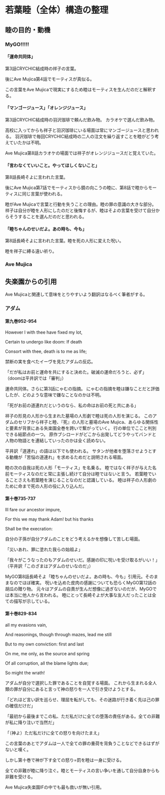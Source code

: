 # 若葉睦（全体）構造の整理
## 睦の目的・動機
### MyGO!!!!!
#### 「運命共同体」
第3話CRYCHIC結成時の祥子の言葉。

後にAve Mujica第4話でモーティスが真似る。

この言葉をAve Mujicaで現実にするため睦はモーティスを生んだのだと解釈する。

#### 「マンゴージュース」「オレンジジュース」
第3話CRYCHIC結成時の羽沢珈琲で頼んだ飲み物。
カラオケで選んだ飲み物。

高校に入ってからも祥子と羽沢珈琲にいる場面は常にマンゴージュースと思われる。
羽沢珈琲で毎回CRYCHIC結成時の二人の注文を繰り返すことを睦がどう考えていたかは不明。

Ave Mujica第8話カラオケの場面では祥子がオレンジジュースだと覚えていた。

#### 「言わなくていいこと。やってほしくないこと」
第8話長崎そよに言われた言葉。

後にAve Mujica第7話でモーティスから鏡の向こうの睦に、第8話で睦からモーティスに同じ言葉が使われる。

睦がAve Mujicaで言葉と行動を失うことの理由。睦の罪の意識の大きな部分。
祥子は自分が睦を人形にしたのだと後悔するが、睦はそよの言葉を受けて自分からそうすることを選んだのだと思われる。

#### 「睦ちゃんのせいだよ。あの時も、今も」
第8話長崎そよに言われた言葉。睦を死の人形に変えた呪い。

睦を祥子に縛る遠い祈り。

### Ave Mujica
#### 

## 失楽園からの引用
Ave Mujicaと関連して意味をとりやすいよう翻訳はなるべく筆者がする。

### アダム
#### 第九巻952-954
However I with thee have fixed my lot,

Certain to undergo like doom: If death

Consort with thee, death is to me as life;

禁断の実を食べたイーヴを見たアダムの反応。

「だが私はお前と運命を共にすると決めた。破滅の運命だろうと、必ず」（doomは平井訳では「審判」）

運命共同体。さらに第3話にゃむの指摘。
にゃむの指摘を睦は嫌なことだと評価したが、どのような意味で嫌なことなのかは不明。

「死がお前の道連れだというのなら、私の命はお前の死と共にある」

祥子の形見の人形から生まれた墓場の人形劇で睦は死の人形を演じる。
このアダムのセリフから祥子と睦、『死』の人形と墓場のAve Mujica、あらゆる関係性と要素が背景にある失楽園全巻を跨いで繋がっていく。
行の単位でここと判別できる結節点の一つ。
原作ブシロードがどこから出発してどうやってバンドと人物の物語とを連結していったのかは全く読めない。

平井訳「道連れ」の語は以下でも使われる。
サタンが他者を堕落させようとする動機が「苦悩の道連れ」を求めるためだと説明される場面。

睦の次の自我は死の人形「モーティス」を名乗る。
睦ではなく祥子が与えた名前モーティスなのだと常に主張し続けて自分は睦ではないと言う。
若葉睦でいることさえも若葉睦を演じることなのだと認識している。
睦は祥子の人形劇のために命まで死の人形の役に入り込んだ。

#### 第十巻735-737
Ill fare our ancestor impure,

For this we may thank Adam! but his thanks

Shall be the execration:

自分の子孫が自分アダムのことをどう考えるかを想像して苦しむ場面。

「災いあれ、罪に塗れた我らの始祖よ」

「我々がこうなったのもアダムのせいだ。感謝の印に呪いを受け取るがいい！」（平井訳「このざまはアダムのせいなのだ」）

MyGO第8話長崎そよ「睦ちゃんのせいだよ。あの時も、今も」引用元。そのままなのでほぼ確実。
呪いを込めた皮肉の感謝についても恐らくMyGO第12話の胡瓜の贈り物。
元々はアダムの自責が生んだ想像に過ぎないのだが、MyGOでは本当に他人から言われる。
睦にとって長崎そよが大事な友人だったことは全ての描写が示している。

#### 第十巻829-834
all my evasions vain,

And reasonings, though through mazes, lead me still

But to my own conviction: first and last

On me, me only, as the source and spring

Of all corruption, all the blame lights due;

So might the wrath!

アダムが自分で選択した罪であることを自覚する場面。
これから生まれる全人類の罪が自分にあると言って神の怒りを一人で引き受けようとする。

「どれほど言い訳を巡らせ、理屈を転がしても、その迷路が行き着く先は己の罪の確信だけだ」


「最初から最後までこの私、ただ私だけに全ての堕落の責任がある。全ての非難が私に降り注いで当然だ」



「（神よ）ただ私だけに全ての怒りを向けたまえ」

この言葉のあとでアダムは一人で全ての罪の重荷を背負うことなどできるはずがないと嘆く。

しかし第十巻で神が下す全ての怒り=罰を睦は一身に受ける。

全ての非難が睦に降り注ぐ。睦とモーティスの言い争いを通して自分自身からも非難を受ける。

Ave Mujica失楽園IFの中でも最も救いが無い引用。

